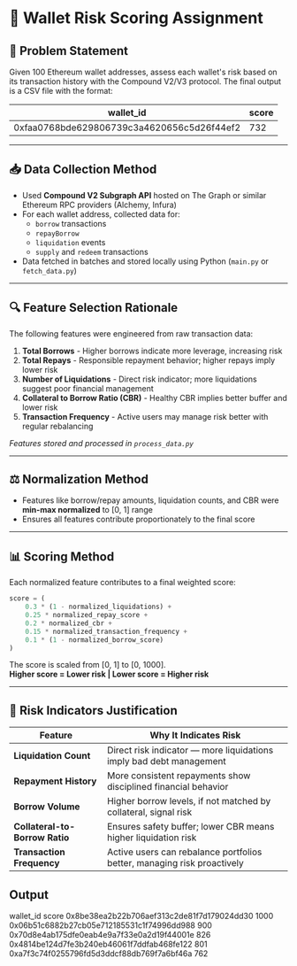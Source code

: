 # 🧠 Wallet Risk Scoring Assignment

## 🎯 Problem Statement
Given 100 Ethereum wallet addresses, assess each wallet's risk based on its transaction history with the Compound V2/V3 protocol. The final output is a CSV file with the format:

| wallet_id | score |
|-----------|--------|
| 0xfaa0768bde629806739c3a4620656c5d26f44ef2 | 732 |

---

## 📥 Data Collection Method
- Used **Compound V2 Subgraph API** hosted on The Graph or similar Ethereum RPC providers (Alchemy, Infura)
- For each wallet address, collected data for:
  - `borrow` transactions
  - `repayBorrow` 
  - `liquidation` events
  - `supply` and `redeem` transactions
- Data fetched in batches and stored locally using Python (`main.py` or `fetch_data.py`)

---

## 🔍 Feature Selection Rationale
The following features were engineered from raw transaction data:

1. **Total Borrows** - Higher borrows indicate more leverage, increasing risk
2. **Total Repays** - Responsible repayment behavior; higher repays imply lower risk
3. **Number of Liquidations** - Direct risk indicator; more liquidations suggest poor financial management
4. **Collateral to Borrow Ratio (CBR)** - Healthy CBR implies better buffer and lower risk
5. **Transaction Frequency** - Active users may manage risk better with regular rebalancing

*Features stored and processed in `process_data.py`*

---

## ⚖️ Normalization Method
- Features like borrow/repay amounts, liquidation counts, and CBR were **min-max normalized** to [0, 1] range
- Ensures all features contribute proportionately to the final score

---

## 📊 Scoring Method
Each normalized feature contributes to a final weighted score:

```python
score = (
    0.3 * (1 - normalized_liquidations) +
    0.25 * normalized_repay_score +
    0.2 * normalized_cbr +
    0.15 * normalized_transaction_frequency +
    0.1 * (1 - normalized_borrow_score)
)
```

The score is scaled from [0, 1] to [0, 1000].  
**Higher score = Lower risk | Lower score = Higher risk**

---

## 📌 Risk Indicators Justification

| Feature | Why It Indicates Risk |
|---------|----------------------|
| **Liquidation Count** | Direct risk indicator — more liquidations imply bad debt management |
| **Repayment History** | More consistent repayments show disciplined financial behavior |
| **Borrow Volume** | Higher borrow levels, if not matched by collateral, signal risk |
| **Collateral-to-Borrow Ratio** | Ensures safety buffer; lower CBR means higher liquidation risk |
| **Transaction Frequency** | Active users can rebalance portfolios better, managing risk proactively |

## Output 
wallet_id	score
0x8be38ea2b22b706aef313c2de81f7d179024dd30	1000
0x06b51c6882b27cb05e712185531c1f74996dd988	900
0x70d8e4ab175dfe0eab4e9a7f33e0a2d19f44001e	826
0x4814be124d7fe3b240eb46061f7ddfab468fe122	801
0xa7f3c74f0255796fd5d3ddcf88db769f7a6bf46a	762

